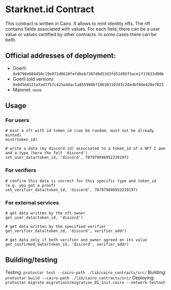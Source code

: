 # Starknet.id Contract

This contract is written in Cairo. It allows to mint identity nfts.
The nft contains fields associated with values. For each field, there can be a user value or values certified by other contracts. In some cases there can be both.

## Official addresses of deployment:
- Goerli: ``0x0798e884450c19e072d6620fefdbeb7387d0453d3fd51d95f5ace1f17633d88b``
- Goerli (old version): ``0x04564121a7ad7757c425e4dac1a855998bf186303107d1c28edbf0de420e7023``
- Mainnet: ``none``

## Usage

### For users
```cairo
# mint a nft with id token_id (can be random, must not be already minted)
mint(token_id)

# write a data (my discord id) associated to a token_id of a NFT I own and a type (here the felt 'discord')
set_user_data(token_id, 'discord', 707979046952239197)
```

### For verifiers
```cairo
# confirm this data is correct for this specific type and token_id (e.g. you got a proof)
set_verifier_data(token_id, 'discord', 707979046952239197)
```

### For external services
```cairo
# get data written by the nft owner
get_user_data(token_id, 'discord')

# get data written by the specified verifier
get_verifier_data(token_id, 'discord', verifier_addr)

# get data only if both verifier and owner agreed on its value
get_confirmed_data(token_id, 'discord', verifier_addr)
```

## Building/testing

Testing: ``protostar test --cairo-path ./lib/cairo_contracts/src/``
Building: ``protostar build --cairo-path ./lib/cairo_contracts/src/``
Deploying: ``protostar migrate migrations/migration_01_init.cairo --network testnet``
